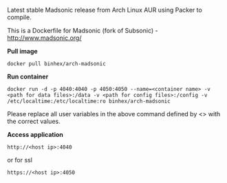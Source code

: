 Latest stable Madsonic release from Arch Linux AUR using Packer to compile.

This is a Dockerfile for Madsonic (fork of Subsonic) - http://www.madsonic.org/

**Pull image**

```
docker pull binhex/arch-madsonic
```

**Run container**

```
docker run -d -p 4040:4040 -p 4050:4050 --name=<container name> -v <path for data files>:/data -v <path for config files>:/config -v /etc/localtime:/etc/localtime:ro binhex/arch-madsonic
```

Please replace all user variables in the above command defined by <> with the correct values.

**Access application**

```
http://<host ip>:4040
```

or for ssl

```
https://<host ip>:4050
```



